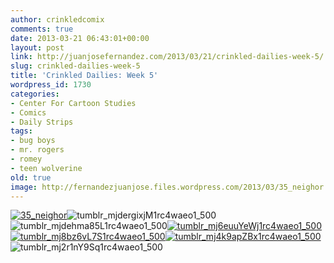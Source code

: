 ```yaml
---
author: crinkledcomix
comments: true
date: 2013-03-21 06:43:01+00:00
layout: post
link: http://juanjosefernandez.com/2013/03/21/crinkled-dailies-week-5/
slug: crinkled-dailies-week-5
title: 'Crinkled Dailies: Week 5'
wordpress_id: 1730
categories:
- Center For Cartoon Studies
- Comics
- Daily Strips
tags:
- bug boys
- mr. rogers
- romey
- teen wolverine
old: true
image: http://fernandezjuanjose.files.wordpress.com/2013/03/35_neighor.gif
---
```

<!--more-->
[![35_neighor](http://fernandezjuanjose.files.wordpress.com/2013/03/35_neighor.gif)](http://fernandezjuanjose.files.wordpress.com/2013/03/35_neighor.gif)![tumblr_mjdergixjM1rc4waeo1_500](http://fernandezjuanjose.files.wordpress.com/2013/03/tumblr_mjdergixjm1rc4waeo1_500.gif)![tumblr_mjdehma85L1rc4waeo1_500](http://fernandezjuanjose.files.wordpress.com/2013/03/tumblr_mjdehma85l1rc4waeo1_500.gif)[![tumblr_mj6euuYeWj1rc4waeo1_500](http://fernandezjuanjose.files.wordpress.com/2013/03/tumblr_mj6euuyewj1rc4waeo1_500.gif)](http://fernandezjuanjose.files.wordpress.com/2013/03/tumblr_mj6euuyewj1rc4waeo1_500.gif)[![tumblr_mj8bz6vL7S1rc4waeo1_500](http://fernandezjuanjose.files.wordpress.com/2013/03/tumblr_mj8bz6vl7s1rc4waeo1_500.gif)![tumblr_mj4k9apZBx1rc4waeo1_500](http://fernandezjuanjose.files.wordpress.com/2013/03/tumblr_mj4k9apzbx1rc4waeo1_500.gif)](http://fernandezjuanjose.files.wordpress.com/2013/03/tumblr_mj8bz6vl7s1rc4waeo1_500.gif)![tumblr_mj2r1nY9Sq1rc4waeo1_500](http://fernandezjuanjose.files.wordpress.com/2013/03/tumblr_mj2r1ny9sq1rc4waeo1_500.gif)
